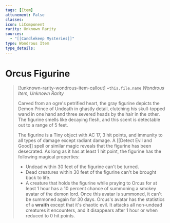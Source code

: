 ```yaml
---
tags: [Item]
attunement: False
classes: 
icon: LiComponent
rarity: Unknown Rarity
sources:
  - "[[Candlekeep Mysteries]]"
type: Wondrous Item
type_details: 
---
```

# Orcus Figurine
>[!unknown-rarity-wondrous-item-callout] `=this.file.name`
>*Wondrous Item, Unknown Rarity*
>
>Carved from an ogre's petrified heart, the gray figurine depicts the Demon Prince of Undeath in ghastly detail, clutching his skull-topped wand in one hand and three severed heads by the hair in the other. The figurine smells like decaying flesh, and this scent is detectable out to a range of 5 feet.
>
>The figurine is a Tiny object with AC 17, 3 hit points, and immunity to all types of damage except radiant damage. A [[Detect Evil and Good]] spell or similar magic reveals that the figurine has been desecrated. As long as it has at least 1 hit point, the figurine has the following magical properties:
>
>* Undead within 30 feet of the figurine can't be turned.
>* Dead creatures within 30 feet of the figurine can't be brought back to life.
>* A creature that holds the figurine while praying to Orcus for at least 1 hour has a 10 percent chance of summoning a smokey avatar of the demon lord. Once this avatar is summoned, it can't be summoned again for 30 days. Orcus's avatar has the statistics of a **wraith** except that it's chaotic evil. It attacks all non-undead creatures it encounters, and it disappears after 1 hour or when reduced to 0 hit points.
>
>
